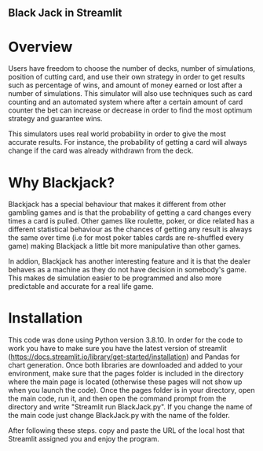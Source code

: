 ## Black Jack in Streamlit

# Overview
Users have freedom to choose the number of decks, number of simulations, position of cutting card, and use their own strategy in order to get results such as percentage of wins, and amount of money earned or lost after a number of simulations. This simulator will also use techniques such as card counting and an automated system where after a certain amount of card counter the bet can increase or decrease in order to find the most optimum strategy and guarantee wins.

This simulators uses real world probability in order to give the most accurate results. For instance, the probability of getting a card will always change if the card was already withdrawn from the deck.

# Why Blackjack?

Blackjack has a special behaviour that makes it different from other gambling games and is that the probability of getting a card changes every times a card is pulled. Other games like roulette, poker, or dice related has a different statistical behaviour as the chances of getting any result is always the same over time (i.e for most poker tables cards are re-shuffled every game) making Blackjack a little bit more manipulative than other games.

In addion, Blackjack has another interesting feature and it is that the dealer behaves as a machine as they do not have decision in somebody's game. This makes de simulation easier to be programmed and also more predictable and accurate for a real life game.

# Installation

This code was done using Python version 3.8.10. In order for the code to work you have to make sure you have the latest version of streamlit (https://docs.streamlit.io/library/get-started/installation) and Pandas for chart generation. Once both libraries are downloaded and added to your environment, make sure that the pages folder is included in the directory where the main page is located (otherwise these pages will not show up when you launch the code). Once the pages folder is in your directory, open the main code, run it, and then open the command prompt from the directory and write "Streamlit run BlackJack.py". If you change the name of the main code just change BlackJack.py with the name of the folder.

After following these steps. copy and paste the URL of the local host that Streamlit assigned you and enjoy the program.
